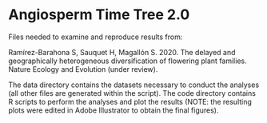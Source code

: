 # Angiosperm Time Tree 2.0

Files needed to examine and reproduce results from:

Ramírez-Barahona S, Sauquet H, Magallón S. 2020. The delayed and geographically heterogeneous diversification of flowering plant families. Nature Ecology and Evolution (under review).

The data directory contains the datasets necessary to conduct the analyses (all other files are generated within the script). 
The code directory contains R scripts to perform the analyses and plot the results (NOTE: the resulting plots were edited in Adobe Illustrator to obtain the final figures).
